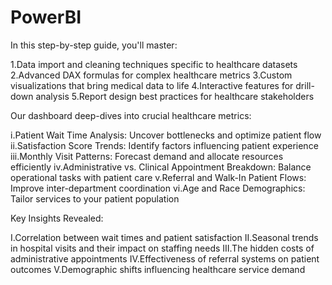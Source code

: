 # PowerBI
In this step-by-step guide, you'll master:

1.Data import and cleaning techniques specific to healthcare datasets
2.Advanced DAX formulas for complex healthcare metrics
3.Custom visualizations that bring medical data to life
4.Interactive features for drill-down analysis
5.Report design best practices for healthcare stakeholders

Our dashboard deep-dives into crucial healthcare metrics:

i.Patient Wait Time Analysis: Uncover bottlenecks and optimize patient flow
ii.Satisfaction Score Trends: Identify factors influencing patient experience
iii.Monthly Visit Patterns: Forecast demand and allocate resources efficiently
iv.Administrative vs. Clinical Appointment Breakdown: Balance operational tasks with patient care
v.Referral and Walk-In Patient Flows: Improve inter-department coordination
vi.Age and Race Demographics: Tailor services to your patient population

Key Insights Revealed:

I.Correlation between wait times and patient satisfaction
II.Seasonal trends in hospital visits and their impact on staffing needs
III.The hidden costs of administrative appointments
IV.Effectiveness of referral systems on patient outcomes
V.Demographic shifts influencing healthcare service demand

